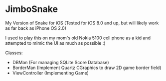 JimboSnake
==========

My Version of Snake for iOS 
(Tested for iOS 8.0 and up, but will likely work as far back as iPhone OS 2.0)

I used to play this on my mom's old Nokia 5100 cell phone as a kid and attempted to mimic the UI as much as possible :)


Classes:
- DBMan (For managing SQLite Score Database)
- BorderMan (Implement Quartz CGraphics to draw 2D game border field)
- ViewController (Implementing Game)
